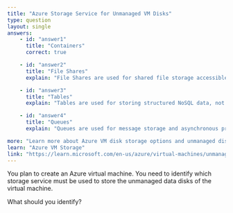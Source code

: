 ```yaml
---
title: "Azure Storage Service for Unmanaged VM Disks"
type: question
layout: single
answers:
    - id: "answer1"
      title: "Containers"
      correct: true

    - id: "answer2"
      title: "File Shares"
      explain: "File Shares are used for shared file storage accessible via SMB protocol, not for storing VM unmanaged disks which are stored as page blobs in blob containers."

    - id: "answer3"
      title: "Tables"
      explain: "Tables are used for storing structured NoSQL data, not for storing VM unmanaged disks which require blob storage containers."

    - id: "answer4"
      title: "Queues"
      explain: "Queues are used for message storage and asynchronous processing, not for storing VM unmanaged disks which are stored as page blobs in blob containers."

more: "Learn more about Azure VM disk storage options and unmanaged disks (note: unmanaged disks will be retired by September 30, 2025)."
learn: "Azure VM Storage"
link: "https://learn.microsoft.com/en-us/azure/virtual-machines/unmanaged-disks-deprecation"
---
```


You plan to create an Azure virtual machine.
You need to identify which storage service must be used to store the unmanaged data disks of the virtual machine.

What should you identify?
